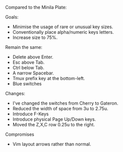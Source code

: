 Compared to the Minila Plate:

Goals:
- Minimise the usage of rare or unusual key sizes.
- Conventionally place alpha/numeric keys letters.
- Increase size to 75%.

Remain the same:
- Delete above Enter.
- Esc above Tab.
- Ctrl below Tab.
- A narrow Spacebar.
- Tmux prefix key at the bottom-left.
- Blue switches

Changes:
- I've changed the switches from Cherry to Gateron.
- Reduced the width of space from 3u to 2.75u.
- Introduce F-Keys
- Introduce physical Page Up/Down keys.
- Moved the Z,X,C row 0.25u to the right.

Compromises
- Vim layout arrows rather than normal.

